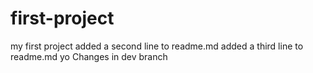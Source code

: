 # first-project
my first project
added a second line to readme.md
added a third line to readme.md yo
Changes in dev branch